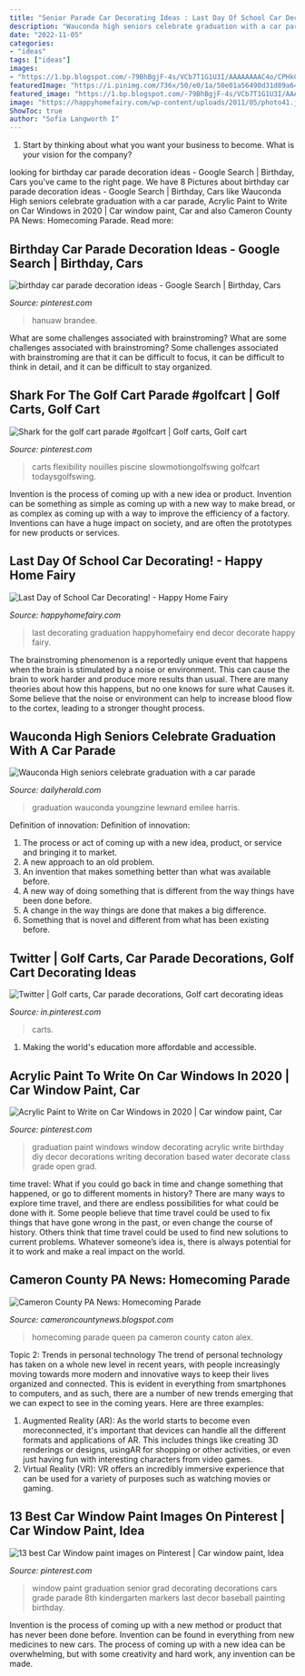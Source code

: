 ```yaml
---
title: "Senior Parade Car Decorating Ideas : Last Day Of School Car Decorating!"
description: "Wauconda high seniors celebrate graduation with a car parade"
date: "2022-11-05"
categories:
- "ideas"
tags: ["ideas"]
images:
- "https://1.bp.blogspot.com/-79BhBgjF-4s/VCb7T1G1U3I/AAAAAAAAC4o/CPHk01sO0vc/s400/Homecoming%2B9-26-14%2B025.JPG"
featuredImage: "https://i.pinimg.com/736x/50/e0/1a/50e01a56490d31d89a64dad072df9ead.jpg"
featured_image: "https://1.bp.blogspot.com/-79BhBgjF-4s/VCb7T1G1U3I/AAAAAAAAC4o/CPHk01sO0vc/s400/Homecoming%2B9-26-14%2B025.JPG"
image: "https://happyhomefairy.com/wp-content/uploads/2011/05/photo41.jpg"
ShowToc: true
author: "Sofia Langworth I"
---
```



1) Start by thinking about what you want your business to become. What is your vision for the company?

	

		
looking for birthday car parade decoration ideas - Google Search | Birthday, Cars you've came to the right page. We have 8 Pictures about birthday car parade decoration ideas - Google Search | Birthday, Cars like Wauconda High seniors celebrate graduation with a car parade, Acrylic Paint to Write on Car Windows in 2020 | Car window paint, Car and also Cameron County PA News: Homecoming Parade. Read more:
		
    
## Birthday Car Parade Decoration Ideas - Google Search | Birthday, Cars

<img loading=lazy src="https://i.pinimg.com/originals/81/41/b5/8141b5072005363c769452592a06de4b.png" onerror="this.onerror=null;this.src='https://tse2.mm.bing.net/th?id=OIP.gUG1ByAFNjx2lFJZKgbeSwHaHa&amp;pid=15.1';" alt="birthday car parade decoration ideas - Google Search | Birthday, Cars">

_Source: pinterest.com_

>hanuaw brandee. 

	

What are some challenges associated with brainstroming?
What are some challenges associated with brainstroming?
Some challenges associated with brainstroming are that it can be difficult to focus, it can be difficult to think in detail, and it can be difficult to stay organized.

    
## Shark For The Golf Cart Parade #golfcart | Golf Carts, Golf Cart

<img loading=lazy src="https://i.pinimg.com/736x/e8/b4/8f/e8b48fd594172f3d2806c0675a7381fc.jpg" onerror="this.onerror=null;this.src='https://tse4.mm.bing.net/th?id=OIP._KiVpTBXUgCs5iBsiij-iQHaJ3&amp;pid=15.1';" alt="Shark for the golf cart parade #golfcart | Golf carts, Golf cart">

_Source: pinterest.com_

>carts flexibility nouilles piscine slowmotiongolfswing golfcart todaysgolfswing. 

	

Invention is the process of coming up with a new idea or product. Invention can be something as simple as coming up with a new way to make bread, or as complex as coming up with a way to improve the efficiency of a factory. Inventions can have a huge impact on society, and are often the prototypes for new products or services.

    
## Last Day Of School Car Decorating! - Happy Home Fairy

<img loading=lazy src="https://happyhomefairy.com/wp-content/uploads/2011/05/photo41.jpg" onerror="this.onerror=null;this.src='https://tse3.mm.bing.net/th?id=OIP.HGUmmWZ3JpT8iI-LiCId_wHaFi&amp;pid=15.1';" alt="Last Day of School Car Decorating! - Happy Home Fairy">

_Source: happyhomefairy.com_

>last decorating graduation happyhomefairy end decor decorate happy fairy. 

	

The brainstroming phenomenon is a reportedly unique event that happens when the brain is stimulated by a noise or environment. This can cause the brain to work harder and produce more results than usual. There are many theories about how this happens, but no one knows for sure what Causes it. Some believe that the noise or environment can help to increase blood flow to the cortex, leading to a stronger thought process.

    
## Wauconda High Seniors Celebrate Graduation With A Car Parade

<img loading=lazy src="https://www.dailyherald.com/storyimage/DA/20200512/NEWS/200519669/AR/0/AR-200519669.jpg&amp;updated=202005122131&amp;imageversion=Facebook&amp;exactH=630&amp;exactW=1200&amp;exactfit=crop&amp;noborder" onerror="this.onerror=null;this.src='https://tse3.mm.bing.net/th?id=OIP.AQ_hpG8Ki56Qgad-FOhzIAHaD4&amp;pid=15.1';" alt="Wauconda High seniors celebrate graduation with a car parade">

_Source: dailyherald.com_

>graduation wauconda youngzine lewnard emilee harris. 

	

Definition of innovation:
Definition of innovation: 
1. The process or act of coming up with a new idea, product, or service and bringing it to market.
2. A new approach to an old problem. 
3. An invention that makes something better than what was available before.
4. A new way of doing something that is different from the way things have been done before.
5. A change in the way things are done that makes a big difference. 
6. Something that is novel and different from what has been existing before. 

    
## Twitter | Golf Carts, Car Parade Decorations, Golf Cart Decorating Ideas

<img loading=lazy src="https://i.pinimg.com/originals/e3/3c/36/e33c36654cea2fcf751a6f40a9a767ea.jpg" onerror="this.onerror=null;this.src='https://tse1.mm.bing.net/th?id=OIP.n6muNbHGmOvLR6Yub7GiJwHaJQ&amp;pid=15.1';" alt="Twitter | Golf carts, Car parade decorations, Golf cart decorating ideas">

_Source: in.pinterest.com_

>carts. 

	

1. Making the world's education more affordable and accessible. 

    
## Acrylic Paint To Write On Car Windows In 2020 | Car Window Paint, Car

<img loading=lazy src="https://i.pinimg.com/736x/50/e0/1a/50e01a56490d31d89a64dad072df9ead.jpg" onerror="this.onerror=null;this.src='https://tse1.mm.bing.net/th?id=OIP.aOBUMWSqAhcQF2fObtgBZgHaLH&amp;pid=15.1';" alt="Acrylic Paint to Write on Car Windows in 2020 | Car window paint, Car">

_Source: pinterest.com_

>graduation paint windows window decorating acrylic write birthday diy decor decorations writing decoration based water decorate class grade open grad. 

	

time travel: What if you could go back in time and change something that happened, or go to different moments in history?
There are many ways to explore time travel, and there are endless possibilities for what could be done with it. Some people believe that time travel could be used to fix things that have gone wrong in the past, or even change the course of history. Others think that time travel could be used to find new solutions to current problems. Whatever someone’s idea is, there is always potential for it to work and make a real impact on the world.

    
## Cameron County PA News: Homecoming Parade

<img loading=lazy src="https://1.bp.blogspot.com/-79BhBgjF-4s/VCb7T1G1U3I/AAAAAAAAC4o/CPHk01sO0vc/s400/Homecoming%2B9-26-14%2B025.JPG" onerror="this.onerror=null;this.src='https://tse3.mm.bing.net/th?id=OIP.HDhaQqdTuuRqBWO0gDCWnAHaFy&amp;pid=15.1';" alt="Cameron County PA News: Homecoming Parade">

_Source: cameroncountynews.blogspot.com_

>homecoming parade queen pa cameron county caton alex. 

	

Topic 2: Trends in personal technology
The trend of personal technology has taken on a whole new level in recent years, with people increasingly moving towards more modern and innovative ways to keep their lives organized and connected. This is evident in everything from smartphones to computers, and as such, there are a number of new trends emerging that we can expect to see in the coming years. Here are three examples: 
1) Augmented Reality (AR): As the world starts to become even moreconnected, it's important that devices can handle all the different formats and applications of AR. This includes things like creating 3D renderings or designs, usingAR for shopping or other activities, or even just having fun with interesting characters from video games. 
2) Virtual Reality (VR): VR offers an incredibly immersive experience that can be used for a variety of purposes such as watching movies or gaming.

    
## 13 Best Car Window Paint Images On Pinterest | Car Window Paint, Idea

<img loading=lazy src="https://i.pinimg.com/736x/14/92/7e/14927e860ab81f4a072bd4b83a9d3a2f.jpg" onerror="this.onerror=null;this.src='https://tse3.mm.bing.net/th?id=OIP.Mu0lEploIVHBvBXKbn8lpQHaFj&amp;pid=15.1';" alt="13 best Car Window paint images on Pinterest | Car window paint, Idea">

_Source: pinterest.com_

>window paint graduation senior grad decorating decorations cars grade parade 8th kindergarten markers last decor baseball painting birthday. 

	

Invention is the process of coming up with a new method or product that has never been done before. Invention can be found in everything from new medicines to new cars. The process of coming up with a new idea can be overwhelming, but with some creativity and hard work, any invention can be made.

